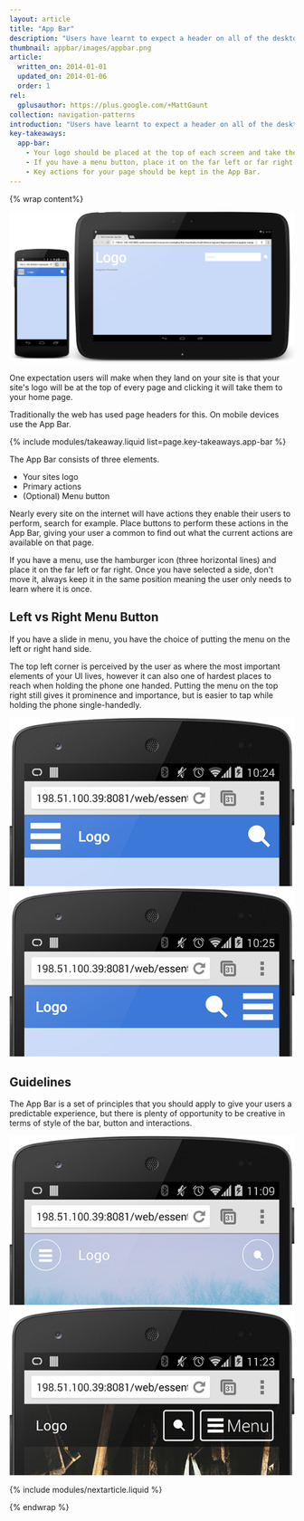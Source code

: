 ```yaml
---
layout: article
title: "App Bar"
description: "Users have learnt to expect a header on all of the desktop sites, but on mobile you should be using the App Bar."
thumbnail: appbar/images/appbar.png
article:
  written_on: 2014-01-01
  updated_on: 2014-01-06
  order: 1
rel:
  gplusauthor: https://plus.google.com/+MattGaunt
collection: navigation-patterns
introduction: "Users have learnt to expect a header on all of the desktop sites, but on mobile you should be using the App Bar."
key-takeaways:
  app-bar:
    - Your logo should be placed at the top of each screen and take the user back to your homepage.
    - If you have a menu button, place it on the far left or far right of the App Bar and keep it in the same place throughout your site.
    - Key actions for your page should be kept in the App Bar.
---
```


{% wrap content%}

<a href="{{site.baseurl}}/resources/samples/layouts/navigation-patterns/appbar-navdrawer-sample1.html">
	<img class="g-medium--full g-wide--full" src="images/appbar.png">
</a>

<div style="clear: both;"></div>

One expectation users will make when they land on your site is that your site's logo will be at the top of every page and clicking it will take them to your home page.

Traditionally the web has used page headers for this. On mobile devices use the App Bar.

{% include modules/takeaway.liquid list=page.key-takeaways.app-bar %}

The App Bar consists of three elements.

- Your sites logo
- Primary actions
- (Optional) Menu button

Nearly every site on the internet will have actions they enable their users to perform, search for example. Place buttons to perform these actions in the App Bar, giving your user a common to find out what the current actions are available on that page.

If you have a menu, use the hamburger icon (three horizontal lines) and place it on the far left or far right. Once you have selected a side, don't move it, always keep it in the same position meaning the user only needs to learn where it is once.

## Left vs Right Menu Button

If you have a slide in menu, you have the choice of putting the menu on the left or right hand side.

The top left corner is perceived by the user as where the most important elements of your UI lives, however it can also one of  hardest places to reach when holding the phone one handed. Putting the menu on the top right still gives it prominence and importance, but is easier to tap while holding the phone single-handedly.

<a href="{{site.baseurl}}/resources/samples/layouts/navigation-patterns/appbar-navdrawer-sample1.html">
	<img class="g--half" src="images/appbar-menu-left.png">
</a>
<a href="{{site.baseurl}}/resources/samples/layouts/navigation-patterns/appbar-navdrawer-sample2.html">
	<img class="g--half g--last" src="images/appbar-menu-right.png">
</a>

<div style="clear: both;"></div>

## Guidelines

The App Bar is a set of principles that you should apply to give your users a predictable experience, but there is plenty of opportunity to be creative in terms of style of the bar, button and interactions.

<a href="{{site.baseurl}}/resources/samples/layouts/navigation-patterns/appbar-navdrawer-bottombar-sample.html">
	<img class="g--half" src="images/appbar-alt-1.png">
</a>
<a href="{{site.baseurl}}/resources/samples/layouts/navigation-patterns/appbar-navdrawer-sample.html">
	<img class="g--half g--last" src="images/appbar-alt-2.png">
</a>

<div style="clear: both;"></div>

{% include modules/nextarticle.liquid %}

{% endwrap %}
